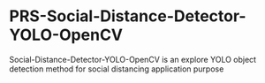 # PRS-Social-Distance-Detector-YOLO-OpenCV
Social-Distance-Detector-YOLO-OpenCV is an explore YOLO object detection method for social distancing application purpose
